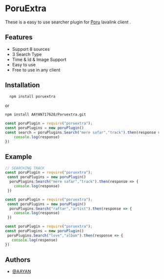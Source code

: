 
# PoruExtra

These is a easy to use searcher plugin for [Poru](https://github.com/parasop/poru) lavalink client .




## Features

- Support 8 sources
- 3 Search Type
- Time & Id & Image Support
- Easy to use 
- Free to use in any client



## Installation


```bash
  npm install poruextra
```
or
```bash
npm install AAYAN717628/Poruextra.git
```
```js
const poruPlugin = require("poruextra");
const poruPlugins = new poruPlugin()
const search = poruPlugins.Search("mere safar","track").then(response => {
    console.log(response)
})
```

    
## Example

```js
// SEARCHING TRACK
const poruPlugin = require("poruextra");
 const poruPlugins = new poruPlugin()
  poruPlugins.Search("mere safar","track").then(response => {
    console.log(response)
 })
```

```js
const poruPlugin = require("poruextra");
 const poruPlugins = new poruPlugin()
  poruPlugins.Search("raftar","artist").then(response => {
    console.log(response)
 })
 ```

 ```js
 const poruPlugin = require("poruextra");
 const poruPlugins = new poruPlugin()
  poruPlugins.Search("love","album").then(response => {
    console.log(response)
 })
 ```


 



## Authors

- [@AAYAN](https://www.github.com/AAYAN717628)

